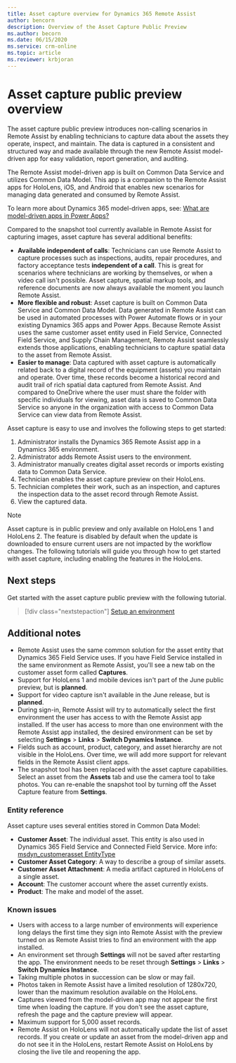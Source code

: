```yaml
---
title: Asset capture overview for Dynamics 365 Remote Assist
author: bencorn
description: Overview of the Asset Capture Public Preview 
ms.author: becorn
ms.date: 06/15/2020
ms.service: crm-online
ms.topic: article
ms.reviewer: krbjoran
---
```

# Asset capture public preview overview

The asset capture public preview introduces non-calling scenarios in Remote Assist by enabling technicians to capture data about the assets they operate, inspect, and maintain. The data is captured in a consistent and structured way and made available through the new Remote Assist model-driven app for easy validation, report generation, and auditing.

The Remote Assist model-driven app is built on Common Data Service and utilizes Common Data Model. This app is a companion to the Remote Assist apps for HoloLens, iOS, and Android that enables new scenarios for managing data generated and consumed by Remote Assist.

To learn more about Dynamics 365 model-driven apps, see: [What are model-driven apps in Power Apps?](https://docs.microsoft.com/powerapps/maker/model-driven-apps/model-driven-app-overview)

Compared to the snapshot tool currently available in Remote Assist for capturing images, asset capture has several additional benefits:

- **Available independent of calls**: Technicians can use Remote Assist to capture processes such as inspections, audits, repair procedures, and factory acceptance tests **independent of a call**. This is great for scenarios where technicians are working by themselves, or when a video call isn't possible. Asset capture, spatial markup tools, and reference documents are now always available  the moment you launch Remote Assist.
- **More flexible and robust**: Asset capture is built on Common Data Service and Common Data Model. Data generated in Remote Assist can be used in automated processes with Power Automate flows or in your existing Dynamics 365 apps and Power Apps. Because Remote Assist uses the same customer asset entity used in Field Service, Connected Field Service, and Supply Chain Management, Remote Assist seamlessly extends those applications, enabling technicians to capture spatial data to the asset from Remote Assist.
- **Easier to manage**: Data captured with asset capture is automatically related back to a digital record of the equipment (assets) you maintain and operate. Over time, these records become a historical record and audit trail of rich spatial data captured from Remote Assist. And compared to OneDrive where the user must share the folder with specific individuals for viewing, asset data is saved to Common Data Service so anyone in the organization with access to Common Data Service can view data from Remote Assist.

Asset capture is easy to use and involves the following steps to get started:

1. Administrator installs the Dynamics 365 Remote Assist app in a Dynamics 365 environment.
2. Administrator adds Remote Assist users to the environment.
3. Administrator manually creates digital asset records or imports existing data to Common Data Service.
4. Technician enables the asset capture preview on their HoloLens.
5. Technician completes their work, such as an inspection, and captures the inspection data to the asset record through Remote Assist.
6. View the captured data.

> [!Note]
> Asset capture is in public preview and only available on HoloLens 1 and HoloLens 2. The feature is disabled by default when the update is downloaded to ensure current users are not impacted by the workflow changes. The following tutorials will guide you through how to get started with asset capture, including enabling the features in the HoloLens.

## Next steps

Get started with the asset capture public preview with the following tutorial.

> [!div class="nextstepaction"]
> [Setup an environment](./asset-capture-setup-environment.md)

## Additional notes

- Remote Assist uses the same common solution for the asset entity that Dynamics 365 Field Service uses. If you have Field Service installed in the same environment as Remote Assist, you'll see a new tab on the customer asset form called **Captures**.
- Support for HoloLens 1 and mobile devices isn't part of the June public preview, but is **planned**.
- Support for video capture isn't available in the June release, but is **planned**.
- During sign-in, Remote Assist will try to automatically select the first environment the user has access to with the Remote Assist app installed. If the user has access to more than one environment with the Remote Assist app installed, the desired environment can be set by selecting **Settings** > **Links** > **Switch Dynamics Instance**.
- Fields such as account, product, category, and asset hierarchy are not visible in the HoloLens. Over time, we will add more support for relevant fields in the Remote Assist client apps.
- The snapshot tool has been replaced with the asset capture capabilities. Select an asset from the **Assets** tab and use the camera tool to take photos. You can re-enable the snapshot tool by turning off the Asset Capture feature from **Settings**.

### Entity reference

Asset capture uses several entities stored in Common Data Model:

- **Customer Asset**: The individual asset. This entity is also used in Dynamics 365 Field Service and Connected Field Service. More info: [msdyn_customerasset EntityType](https://docs.microsoft.com/dynamics365/customer-engagement/web-api/msdyn_customerasset?view=dynamics-ce-odata-9)
- **Customer Asset Category**: A way to describe a group of similar assets.
- **Customer Asset Attachment**: A media artifact captured in HoloLens of a single asset.
- **Account**: The customer account where the asset currently exists.
- **Product**: The make and model of the asset.

### Known issues

- Users with access to a large number of environments will experience long delays the first time they sign into Remote Assist with the preview turned on as Remote Assist tries to find an environment with the app installed.
- An environment set through **Settings** will not be saved after restarting the app. The environment needs to be reset through **Settings** > **Links** > **Switch Dynamics Instance**.
- Taking multiple photos in succession can be slow or may fail.
- Photos taken in Remote Assist have a limited resolution of 1280x720, lower than the maximum resolution available on the HoloLens.
- Captures viewed from the model-driven app may not appear the first time when loading the capture. If you don't see the asset capture, refresh the page and the capture preview will appear.
- Maximum support for 5,000 asset records.
- Remote Assist on HoloLens will not automatically update the list of asset records. If you create or update an asset from the model-driven app and do not see it in the HoloLens, restart Remote Assist on HoloLens by closing the live tile and reopening the app.
